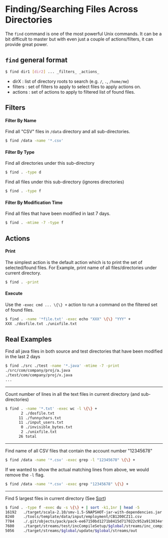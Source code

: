 # Finding/Searching Files Across Directories
The `find` command is one of the most powerful Unix commands. It can be a bit difficult to master but with even just a couple of actions/filters, it can provide great power.

## `find` general format
```bash
$ find dir1 [dir2] ... _filters_ _actions_
```
* dirX : list of directory roots to search (e.g. `/`, `.`, `/home/me`)
* filters : set of filters to apply to select files to apply actions on.
* actions : set of actions to apply to filtered list of found files.

## Filters
#### Filter By Name
Find all "CSV" files in `/data` directory and all sub-directories.
```bash
$ find /data -name '*.csv'
```
#### Filter By Type
Find all directories under this sub-directory
```bash
$ find . -type d
```
Find all files under this sub-directory (ignores directories)
```bash
$ find . -type f
```
#### Filter By Modification Time
Find all files that have been modified in last 7 days.
```bash
$ find . -mtime -7 -type f
```

## Actions
#### Print
The simplest action is the default action which is to print the set of selected/found files. For Example, print name of all files/directories under current directory.
```bash
$ find . -print
```

#### Execute
Use the `-exec cmd ... \{\} +` action to run a command on the filtered set of found files.
```bash
$ find . -name '*file.txt' -exec echo "XXX" \{\} "YYY" +
XXX ./dosfile.txt ./unixfile.txt
```

## Real Examples
Find all java files in both source and test directories that have been modified in the last 2 days
```bash
$ find ./src ./test -name '*.java' -mtime -7 -print
./src/com/company/proj/a.java
./test/com/company/proj/x.java
...
```
----
Count number of lines in all the text files in current directory (and sub-directories)
```bash
$ find . -name '*.txt' -exec wc -l \{\} +
       2 ./dosfile.txt
      11 ./funnychars.txt
      11 ./input_users.txt
       0 ./invisible_bytes.txt
       2 ./unixfile.txt
      26 total
```
----
Find name of all CSV files that contain the account number "12345678"
```bash
$ find /data -name '*.csv' -exec grep -l "12345678" \{\} +
```

If we wanted to show the actual matching lines from above, we would remove the `-l` flag.
```bash
$ find /data -name '*.csv' -exec grep "12345678" \{\} +
```
----
Find 5 largest files in current directory (See [Sort](sort_cmd.md))
```bash
$ find . -type f -exec du -s \{\} + | sort -k1,1nr | head -5
16192	./target/scala-2.10/smv-1.5-SNAPSHOT-jar-with-dependencies.jar
8240	./tools/template/data/input/employment/CB1200CZ11.csv
7784	./.git/objects/pack/pack-ee67150bd1271b8415d717022c952a913034efb0.pack
7600	./target/streams/test/incCompileSetup/$global/streams/inc_compile_2.10
5056	./target/streams/$global/update/$global/streams/out
```
